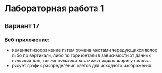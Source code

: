 # Лабораторная работа 1
## Вариант 17
### Веб-приложение:
- изменяет изображение путем обмена местами чередующихся полос либо по вертикали, либо по горизонтали в зависимости от данных пользователя, так же пользователь может задать ширину полосы. 
- рисует график распределения цветов для исходного изображения.